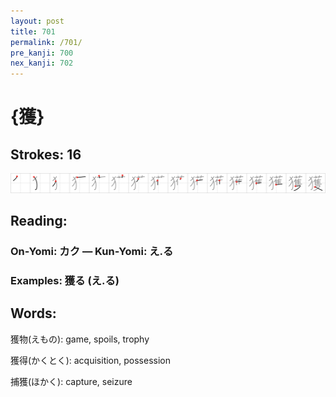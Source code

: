 ```yaml
---
layout: post
title: 701
permalink: /701/
pre_kanji: 700
nex_kanji: 702
---
```


# {獲}

## Strokes: 16

<div class="stroke"><img src="../images/E78DB2.png" /></div>

## Reading:

### On-Yomi: カク &mdash; Kun-Yomi: え.る

### Examples: 獲る (え.る)

## Words:

獲物(えもの): game, spoils, trophy

獲得(かくとく): acquisition, possession

捕獲(ほかく): capture, seizure
